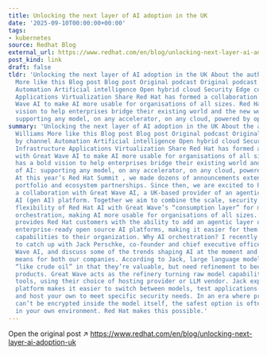 ```yaml
---
title: Unlocking the next layer of AI adoption in the UK
date: '2025-09-10T00:00:00+00:00'
tags:
- kubernetes
source: Redhat Blog
external_url: https://www.redhat.com/en/blog/unlocking-next-layer-ai-adoption-uk
post_kind: link
draft: false
tldr: 'Unlocking the next layer of AI adoption in the UK About the author Jonny Williams
  More like this Blog post Blog post Original podcast Original podcast Browse by channel
  Automation Artificial intelligence Open hybrid cloud Security Edge computing Infrastructure
  Applications Virtualization Share Red Hat has formed a collaboration with Great
  Wave AI to make AI more usable for organisations of all sizes. Red Hat has a bold
  vision to help enterprises bridge their existing world and the new world of AI:
  supporting any model, on any accelerator, on any cloud, powered by open source.'
summary: 'Unlocking the next layer of AI adoption in the UK About the author Jonny
  Williams More like this Blog post Blog post Original podcast Original podcast Browse
  by channel Automation Artificial intelligence Open hybrid cloud Security Edge computing
  Infrastructure Applications Virtualization Share Red Hat has formed a collaboration
  with Great Wave AI to make AI more usable for organisations of all sizes. Red Hat
  has a bold vision to help enterprises bridge their existing world and the new world
  of AI: supporting any model, on any accelerator, on any cloud, powered by open source.
  At this year’s Red Hat Summit , we made dozens of announcements extending our AI
  portfolio and ecosystem partnerships. Since then, we are excited to have formed
  a collaboration with Great Wave AI, a UK-based provider of an agentic generative
  AI (gen AI) platform. Together we aim to combine the scale, security features and
  flexibility of Red Hat AI with Great Wave’s “consumption layer” for multi-agent
  orchestration, making AI more usable for organisations of all sizes. This collaboration
  provides Red Hat customers with the ability to add an agentic layer on top of our
  enterprise-ready open source AI platforms, making it easier for them to tailor AI
  capabilities to their organization. Why AI orchestration? I recently had the opportunity
  to catch up with Jack Perschke, co-founder and chief executive officer of Great
  Wave AI, and discuss some of the trends shaping AI at the moment and what the collaboration
  means for both our companies. According to Jack, large language models (LLMs) are
  “like crude oil” in that they’re valuable, but need refinement to become usable
  products. Great Wave acts as the refinery turning raw model capability into fit-for-purpose
  tools, using their choice of hosting provider or LLM vendor. Jack explains, “Our
  platform makes it easier to switch between models, test applications with new models
  and host your own to meet specific security needs. In an era where prompts and responses
  can’t be encrypted inside the model itself, the safest option is often running it
  in your own environment. Red Hat makes this possible.'
---
```

Open the original post ↗ https://www.redhat.com/en/blog/unlocking-next-layer-ai-adoption-uk
